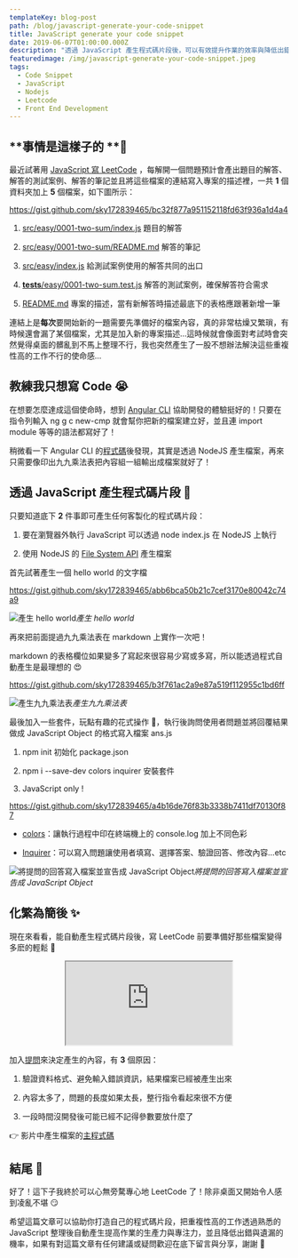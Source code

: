 ```yaml
---
templateKey: blog-post
path: /blog/javascript-generate-your-code-snippet
title: JavaScript generate your code snippet
date: 2019-06-07T01:00:00.000Z
description: "透過 JavaScript 產生程式碼片段後，可以有效提升作業的效率與降低出錯的機率 \U0001F916"
featuredimage: /img/javascript-generate-your-code-snippet.jpeg
tags:
  - Code Snippet
  - JavaScript
  - Nodejs
  - Leetcode
  - Front End Development
---
```

## **事情是這樣子的 **🧐

最近試著用 [JavaScript 寫 LeetCode](https://github.com/sky172839465/leetcode-in-js) ，每解開一個問題預計會產出題目的解答、解答的測試案例、解答的筆記並且將這些檔案的連結寫入專案的描述裡，一共 **1** 個資料夾加上 **5** 個檔案，如下圖所示：

https://gist.github.com/sky172839465/bc32f877a951152118fd63f936a1d4a4

1. [src/easy/0001-two-sum/index.js](https://github.com/sky172839465/leetcode-in-js/blob/demo/src/easy/0001-two-sum/index.js) 題目的解答

1. [src/easy/0001-two-sum/README.md](https://github.com/sky172839465/leetcode-in-js/blob/demo/src/easy/0001-two-sum/README.md) 解答的筆記

1. [src/easy/index.js](https://github.com/sky172839465/leetcode-in-js/blob/demo/src/easy/index.js) 給測試案例使用的解答共同的出口

1. [__tests__/easy/0001-two-sum.test.js](https://github.com/sky172839465/leetcode-in-js/blob/demo/__tests__/easy/0001-two-sum.test.js) 解答的測試案例，確保解答符合需求

1. [README.md](https://github.com/sky172839465/leetcode-in-js/blob/demo/README.md) 專案的描述，當有新解答時描述最底下的表格應跟著新增一筆

連結上是**每次**要開始新的一題需要先準備好的檔案內容，真的非常枯燥又繁瑣，有時候還會漏了某個檔案，尤其是加入新的專案描述…這時候就會像面對考試時會突然覺得桌面的髒亂到不馬上整理不行，我也突然產生了一股不想辦法解決這些重複性高的工作不行的使命感…

## 教練我只想寫 Code 😭

在想要怎麼達成這個使命時，想到 [Angular CLI](https://cli.angular.io/) 協助開發的體驗挺好的！只要在指令列輸入 ng g c new-cmp 就會幫你把新的檔案建立好，並且連 import module 等等的語法都寫好了！

稍微看一下 Angular CLI 的[程式碼](https://github.com/angular/angular-cli/blob/db344641f428105c007cf1a45c41673ecdf240bf/scripts/templates.ts#L27)後發現，其實是透過 NodeJS 產生檔案，再來只需要像印出九九乘法表把內容組一組輸出成檔案就好了！

## 透過 JavaScript 產生程式碼片段 🤩

只要知道底下 **2** 件事即可產生任何客製化的程式碼片段：

1. 要在瀏覽器外執行 JavaScript 可以透過 node index.js 在 NodeJS 上執行

1. 使用 NodeJS 的 [File System API](https://nodejs.org/api/fs.html) 產生檔案

首先試著產生一個 hello world 的文字檔

https://gist.github.com/sky172839465/abb6bca50b21c7cef3170e80042c74a9

![產生 hello world](https://cdn-images-1.medium.com/max/2400/1*V88sV8GEPA6eiXSg9P3_Lw.gif)*產生 hello world*

再來把前面提過九九乘法表在 markdown 上實作一次吧！

markdown 的表格欄位如果變多了寫起來很容易少寫或多寫，所以能透過程式自動產生是最理想的 😍

https://gist.github.com/sky172839465/b3f761ac2a9e87a519f112955c1bd6ff

![產生九九乘法表](https://cdn-images-1.medium.com/max/2400/1*S60hGT8tPP85etefvxtLAQ.gif)*產生九九乘法表*

最後加入一些套件，玩點有趣的花式操作 🌈，執行後詢問使用者問題並將回覆結果做成 JavaScript Object 的格式寫入檔案 ans.js

1. npm init 初始化 package.json

1. npm i --save-dev colors inquirer 安裝套件

1. JavaScript only !

https://gist.github.com/sky172839465/a4b16de76f83b3338b7411df70130f87

* [colors](https://github.com/Marak/colors.js)：讓執行過程中印在終端機上的 console.log 加上不同色彩

* [Inquirer](https://github.com/SBoudrias/Inquirer.js/)：可以寫入問題讓使用者填寫、選擇答案、驗證回答、修改內容…etc

![將提問的回答寫入檔案並宣告成 JavaScript Object](https://cdn-images-1.medium.com/max/2400/1*jM7ZD1r3ZxAct-d8D_7lRw.gif)*將提問的回答寫入檔案並宣告成 JavaScript Object*

## 化繁為簡後 ✨

現在來看看，能自動產生程式碼片段後，寫 LeetCode 前要準備好那些檔案變得多麽的輕鬆 🎉

<center>
  <iframe class="iframe" src="https://www.youtube.com/embed/j5XeZQNUx2E" allowfullscreen></iframe>
</center>

加入[提問](https://github.com/SBoudrias/Inquirer.js)來決定產生的內容，有 **3** 個原因：

1. 驗證資料格式、避免輸入錯誤資訊，結果檔案已經被產生出來

1. 內容太多了，問題的長度如果太長，整行指令看起來很不方便

1. 一段時間沒開發後可能已經不記得參數要放什麼了

👉 影片中產生檔案的[主程式碼](https://github.com/sky172839465/leetcode-in-js/blob/master/generator/solution/index.js)

## 結尾 🏁

好了！這下子我終於可以心無旁騖專心地 LeetCode 了！除非桌面又開始令人感到凌亂不堪 😏

希望這篇文章可以協助你打造自己的程式碼片段，把重複性高的工作透過熟悉的 JavaScript 整理後自動產生提高作業的生產力與專注力，並且降低出錯與遺漏的機率，如果有對這篇文章有任何建議或疑問歡迎在底下留言與分享，謝謝 🙌
